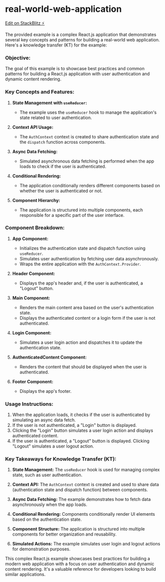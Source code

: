 # real-world-web-application

[Edit on StackBlitz ⚡️](https://stackblitz.com/edit/stackblitz-starters-gkkwa6)

The provided example is a complex React.js application that demonstrates several key concepts and patterns for building a real-world web application. Here's a knowledge transfer (KT) for the example:

### Objective:
The goal of this example is to showcase best practices and common patterns for building a React.js application with user authentication and dynamic content rendering.

### Key Concepts and Features:

1. **State Management with `useReducer`:**
   - The example uses the `useReducer` hook to manage the application's state related to user authentication.

2. **Context API Usage:**
   - The `AuthContext` context is created to share authentication state and the `dispatch` function across components.

3. **Async Data Fetching:**
   - Simulated asynchronous data fetching is performed when the app loads to check if the user is authenticated.

4. **Conditional Rendering:**
   - The application conditionally renders different components based on whether the user is authenticated or not.

5. **Component Hierarchy:**
   - The application is structured into multiple components, each responsible for a specific part of the user interface.

### Component Breakdown:

1. **App Component:**
   - Initializes the authentication state and dispatch function using `useReducer`.
   - Simulates user authentication by fetching user data asynchronously.
   - Wraps the entire application with the `AuthContext.Provider`.

2. **Header Component:**
   - Displays the app's header and, if the user is authenticated, a "Logout" button.

3. **Main Component:**
   - Renders the main content area based on the user's authentication state.
   - Displays the authenticated content or a login form if the user is not authenticated.

4. **Login Component:**
   - Simulates a user login action and dispatches it to update the authentication state.

5. **AuthenticatedContent Component:**
   - Renders the content that should be displayed when the user is authenticated.

6. **Footer Component:**
   - Displays the app's footer.

### Usage Instructions:

1. When the application loads, it checks if the user is authenticated by simulating an async data fetch.
2. If the user is not authenticated, a "Login" button is displayed.
3. Clicking the "Login" button simulates a user login action and displays authenticated content.
4. If the user is authenticated, a "Logout" button is displayed. Clicking "Logout" simulates a user logout action.

### Key Takeaways for Knowledge Transfer (KT):

1. **State Management:** The `useReducer` hook is used for managing complex state, such as user authentication.

2. **Context API:** The `AuthContext` context is created and used to share data (authentication state and dispatch function) between components.

3. **Async Data Fetching:** The example demonstrates how to fetch data asynchronously when the app loads.

4. **Conditional Rendering:** Components conditionally render UI elements based on the authentication state.

5. **Component Structure:** The application is structured into multiple components for better organization and reusability.

6. **Simulated Actions:** The example simulates user login and logout actions for demonstration purposes.

This complex React.js example showcases best practices for building a modern web application with a focus on user authentication and dynamic content rendering. It's a valuable reference for developers looking to build similar applications.
